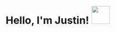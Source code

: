 <div align="center">
<h1>Hello, I'm Justin!  <img src="https://media.giphy.com/media/hvRJCLFzcasrR4ia7z/giphy.gif" width="50px"></h1>
